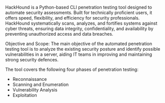 HackHound is a Python-based CLI penetration testing tool designed to automate security assessments. Built for technically proficient users, it offers speed, flexibility, and efficiency for security professionals. HackHound systematically scans, analyzes, and fortifies systems against cyber threats, ensuring data integrity, confidentiality, and availability by preventing unauthorized access and data breaches.

Objective and Scope: The main objective of the automated penetration testing tool is to analyze the existing security posture and identify possible vulnerabilities in a server, aiding IT teams in improving and maintaining strong security defences.

The tool covers the following four phases of penetration testing:
 - Reconnaissance
 - Scanning and Enumeration
 - Vulnerability Analysis
 - Exploitation
